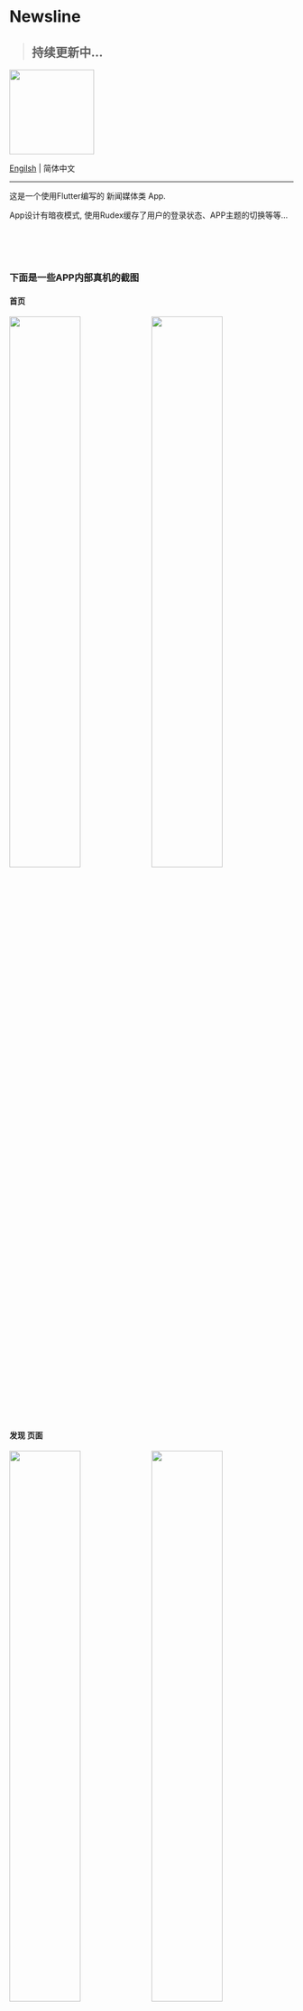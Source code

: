 # Newsline
> ## 持续更新中...

<img width="150" src="https://github.com/18651440358/Newsline/assets/44701892/a01e25b5-468f-4b00-b1b5-0f79d9a540d5" />

[Engilsh](https://github.com/18651440358/Newsline/blob/main/README.md)  |  简体中文

---

这是一个使用Flutter编写的 新闻媒体类 App. 

App设计有暗夜模式, 使用Rudex缓存了用户的登录状态、APP主题的切换等等...
    
<br/><br/><br/>

### 下面是一些APP内部真机的截图

#### 首页
<img width="50%" src="https://github.com/18651440358/Newsline/assets/44701892/a4a9791b-c743-46d6-8fad-3785fd79e2a9"><img width="50%" src="https://github.com/18651440358/Newsline/assets/44701892/b43e0646-1b2b-4ef4-a182-0d7b2254f44e">

#### 发现 页面
<img width="50%" src="https://github.com/18651440358/Newsline/assets/44701892/38a4ec0d-b33a-4239-87ed-090f4be296f9"><img width="50%" src="https://github.com/18651440358/Newsline/assets/44701892/9abeeac6-7821-4376-b44d-80851e7175e2">

#### 书签 页面
<img width="50%" src="https://github.com/18651440358/Newsline/assets/44701892/3016e7e6-737b-4617-9c87-c2ee18e4dc04"><img width="50%" src="https://github.com/18651440358/Newsline/assets/44701892/58657f31-05c4-4068-9cd4-e5dd3d2de36a">

#### 我的 页面
<img width="50%" src="https://github.com/18651440358/Newsline/assets/44701892/946772e4-a4fc-49e2-ba4e-cc4e3d4c8575"><img width="50%" src="https://github.com/18651440358/Newsline/assets/44701892/27486d38-034e-4ecb-8835-fd153d812af7">

<br/><br/>

### 如果您想联系我
邮箱: 2657487207@qq.com

微信: rabbitdoomsday

twitter: @Rabbit_Volcano

QQ: 2657487207
